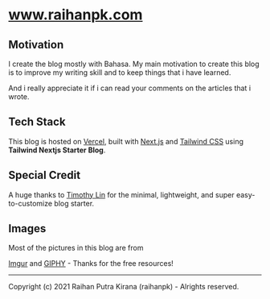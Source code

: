 # www.raihanpk.com

## Motivation
I create the blog mostly with Bahasa.
My main motivation to create this blog is to improve my writing skill and to keep things that i have learned.

And i really appreciate it if i can read your comments on the articles that i wrote.

## Tech Stack
This blog is hosted on [Vercel](https://vercel.com/), built with [Next.js](https://nextjs.org/) and [Tailwind CSS](https://tailwindcss.com/) using **Tailwind Nextjs Starter Blog**.

## Special Credit
A huge thanks to [Timothy Lin](https://twitter.com/timlrxx) for the minimal, lightweight, and super easy-to-customize blog starter.

## Images

Most of the pictures in this blog are from

[Imgur](https://imgur.com) and
[GIPHY](https://giphy.com/) - Thanks for the free resources!

---

Copyright (c) 2021 Raihan Putra Kirana (raihanpk) - Alrights reserved.
